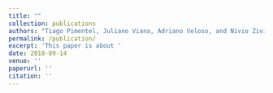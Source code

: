 ```yaml
---
title: ""
collection: publications
authors: "Tiago Pimentel, Juliano Viana, Adriano Veloso, and Nivio Ziviani"
permalink: /publication/
excerpt: 'This paper is about '
date: 2018-09-14
venue: ''
paperurl: ''
citation: ''
---
```




```

```
